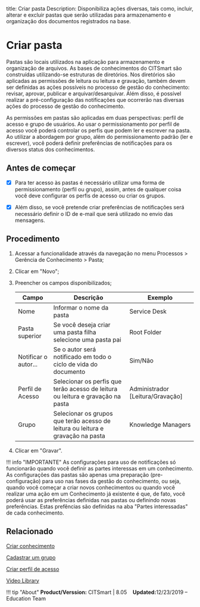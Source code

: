 title: Criar pasta
Description: Disponibiliza ações diversas, tais como, incluir, alterar e excluir pastas que serão utilizadas para armazenamento e organização dos documentos registrados na base.

# Criar pasta

Pastas são locais utilizados na aplicação para armazenamento e organização de arquivos. As bases de conhecimentos do CITSmart são construídas utilizando-se estruturas de diretórios. Nos diretórios são aplicadas as permissões de leitura ou leitura e gravação, também devem ser definidas as ações possíveis no processo de gestão do conhecimento: revisar, aprovar, publicar e arquivar/desarquivar. Além disso, é possível realizar a pré-configuração das notificações que ocorrerão nas diversas ações do processo de gestão do conhecimento.

As permissões em pastas são aplicadas em duas perspectivas: perfil de acesso e grupo de usuários. Ao usar o permissionamento por perfil de acesso você poderá controlar os perfis que podem ler e escrever na pasta. Ao utilizar a abordagem por grupo, além do permissionamento padrão (ler e escrever), você poderá definir preferências de notificações para os diversos status dos conhecimentos.

## Antes de começar

- [X] Para ter acesso às pastas é necessário utilizar uma forma de permissionamento (perfil ou grupo), assim, antes de qualquer coisa você deve configurar os perfis de acesso ou criar os grupos.

- [X] Além disso, se você pretende criar preferências de notificações será necessário definir o ID de e-mail que será utilizado no envio das mensagens.

## Procedimento

1.  Acessar a funcionalidade através da navegação no menu Processos > Gerência de Conhecimento > Pasta;

2.  Clicar em "Novo";

3.  Preencher os campos disponibilizados;

    | Campo | Descrição | Exemplo |
    |-------|-----------|---------|
    | Nome | Informar o nome da pasta | Service Desk |
    | Pasta superior | Se você deseja criar uma pasta filha selecione uma pasta pai | Root Folder |
    | Notificar o autor... | Se o autor será notificado em todo o ciclo de vida do documento | Sim/Não |
    | Perfil de Acesso | Selecionar os perfis que terão acesso de leitura ou leitura e gravação na pasta | Administrador [Leitura/Gravação] |
    | Grupo | Selecionar os grupos que terão acesso de leitura ou leitura e gravação na pasta | Knowledge Managers |

4.  Clicar em "Gravar".

!!! info "IMPORTANTE"
    As configurações para uso de notificações só funcionarão quando você definir as partes interessas em um conhecimento. As configurações das pastas são apenas uma preparação (pre-configuração) para uso nas fases da gestão do conhecimento, ou seja, quando você começar a criar novos conhecimentos ou quando você realizar uma ação em um Conhecimento já existente é que, de fato, você poderá usar as preferências definidas nas pastas ou definindo novas preferências. Estas prefências são definidas na aba "Partes interessadas" de cada conhecimento.


## Relacionado

[Criar conhecimento][1]

[Cadastrar um grupo][2]

[Criar perfil de acesso][3]


<i class='fa fa-youtube-play  fa-2x' style='color:#97ce17;vertical-align: middle;'> </i> [Video Library](https://www.youtube.com/playlist?list=PLB5qK2uzf2RMbaWr-pRsc9bsaVnc_xTzd)

!!! tip "About"
    <b>Product/Verssion:</b> CITSmart | 8.05 &nbsp;&nbsp;
    <b>Updated:</b>12/23/2019 – Education Team

[1]:/pt-br/citsmart-platform-8/processes/knowledge/use/create-knowledge.html
[2]:/pt-br/citsmart-platform-8/initial-settings/access-settings/user/register-groups.html
[3]:/pt-br/citsmart-platform-8/initial-settings/access-settings/profile/create-profile-access.html